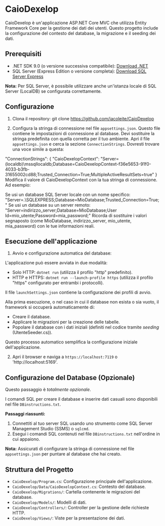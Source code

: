 # CaioDexelop

CaioDexelop è un'applicazione ASP.NET Core MVC che utilizza Entity Framework Core per la gestione dei dati dei utenti. Questo progetto include la configurazione del contesto del database, la migrazione e il seeding dei dati.

## Prerequisiti

*   .NET SDK 9.0 (o versione successiva compatibile): [Download .NET](https://dotnet.microsoft.com/download)
*   SQL Server (Express Edition o versione completa): [Download SQL Server Express](https://www.microsoft.com/it-it/sql-server/sql-server-downloads)

**Nota:** Per SQL Server, è possibile utilizzare anche un'istanza locale di SQL Server (LocalDB) se configurata correttamente.

## Configurazione

1. Clona il repository: 
	git clone https://github.com/iacoleite/CaioDexelop

2. Configura la stringa di connessione nel file `appsettings.json`. Questo file contiene le impostazioni di connessione al database.
Devi sostituire la stringa predefinita con quella corretta per il tuo ambiente.
Apri il file `appsettings.json` e cerca la sezione `ConnectionStrings`. Dovresti trovare una voce simile a questa:

  "ConnectionStrings": {
    "CaioDexelopContext": "Server=(localdb)\\mssqllocaldb;Database=CaioDexelopContext-f36e5653-91f0-4033-b3fb-31655002cd88;Trusted_Connection=True;MultipleActiveResultSets=true"
  }
Modifica il valore di CaioDexelopContext con la tua stringa di connessione. Ad esempio:

Se usi un database SQL Server locale con un nome specifico: "Server=.\\SQLEXPRESS;Database=MioDatabase;Trusted_Connection=True;"
Se usi un database su un server remoto: "Server=indirizzo_server;Database=MioDatabase;User Id=mio_utente;Password=mia_password;"
Ricorda di sostituire i valori segnaposto (come MioDatabase, indirizzo_server, mio_utente, mia_password) con le tue informazioni reali.

## Esecuzione dell'applicazione

1. Avvio e configurazione automatica del database:

L'applicazione può essere avviata in due modalità:
*   Solo HTTP: `dotnet run` (utilizza il profilo "http" predefinito).
*   HTTP e HTTPS: `dotnet run --launch-profile https` (utilizza il profilo "https" configurato per entrambi i protocolli).

Il file `launchSettings.json` contiene la configurazione dei profili di avvio.

Alla prima esecuzione, o nel caso in cui il database non esista o sia vuoto, il framework si occuperà automaticamente di:
*   Creare il database.
*   Applicare le migrazioni per la creazione delle tabelle.
*   Popolare il database con i dati iniziali (definiti nel codice tramite *seeding* (UtenteSeeder.cs)).

Questo processo automatico semplifica la configurazione iniziale dell'applicazione.

2. Apri il browser e naviga a `https://localhost:7119` o 'http://localhost:5169'.

## Configurazione del Database (Opzionale)

Questo passaggio è *totalmente opzionale*.

I comandi SQL per creare il database e inserire dati casuali sono disponibili nel file `DBinstructions.txt`. 

**Passaggi riassunti:**

1.  Connettiti al tuo server SQL usando uno strumento come SQL Server Management Studio (SSMS) o `sqlcmd`.
2.  Esegui i comandi SQL contenuti nel file `DBinstructions.txt` nell'ordine in cui appaiono.

**Nota:** Assicurati di configurare la stringa di connessione nel file `appsettings.json` per puntare al database che hai creato.

## Struttura del Progetto

- `CaioDexelop/Program.cs`: Configurazione principale dell'applicazione.
- `CaioDexelop/Data/CaioDexelopContext.cs`: Contesto del database.
- `CaioDexelop/Migrations/`: Cartella contenente le migrazioni del database.
- `CaioDexelop/Models/`: Modelli di dati.
- `CaioDexelop/Controllers/`: Controller per la gestione delle richieste HTTP.
- `CaioDexelop/Views/`: Viste per la presentazione dei dati.
